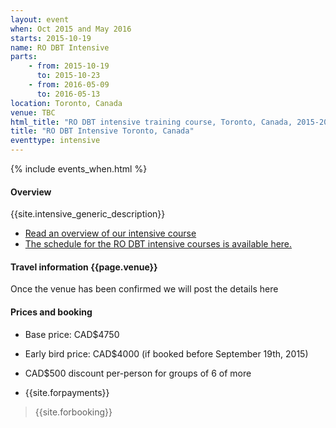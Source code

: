 ```yaml
---
layout: event
when: Oct 2015 and May 2016
starts: 2015-10-19
name: RO DBT Intensive
parts:
    - from: 2015-10-19
      to: 2015-10-23
    - from: 2016-05-09
      to: 2016-05-13
location: Toronto, Canada
venue: TBC
html_title: "RO DBT intensive training course, Toronto, Canada, 2015-2016"
title: "RO DBT Intensive Toronto, Canada"
eventtype: intensive
---
```



{% include events_when.html %}


#### Overview

{{site.intensive_generic_description}}

- [Read an overview of our intensive course](/training/intensive.html)
- [The schedule for the RO DBT intensive courses is available here.](/training/intensive/timetable.html)


#### Travel information {{page.venue}}
Once the venue has been confirmed we will post the details here

#### Prices and booking
- Base price: CAD$4750
- Early bird price: CAD$4000 (if booked before September 19th, 2015)
- CAD$500 discount per-person for groups of 6 of more

- {{site.forpayments}}

> {{site.forbooking}}






